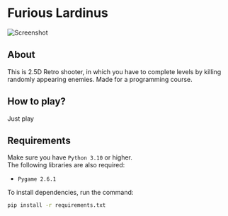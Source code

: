 # Furious Lardinus



![Screenshot]()

## About
This is 2.5D Retro shooter, in which you have to complete levels by killing randomly appearing enemies.
Made for a programming course.


## How to play?
Just play


## Requirements
Make sure you have `Python 3.10` or higher.<br>
The following libraries are also required:
- `Pygame 2.6.1`

To install dependencies, run the command:
```bash
pip install -r requirements.txt
```

